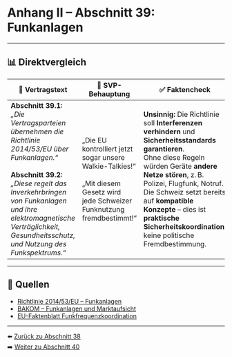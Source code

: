 # Anhang II – Abschnitt 39: Funkanlagen

---

## 📊 Direktvergleich

| 📜 **Vertragstext** | 🧨 **SVP-Behauptung** | ✅ **Faktencheck** |
|---------------------|-----------------------|--------------------|
| **Abschnitt 39.1:** _„Die Vertragsparteien übernehmen die Richtlinie 2014/53/EU über Funkanlagen.“_ <br><br> **Abschnitt 39.2:** _„Diese regelt das Inverkehrbringen von Funkanlagen und ihre elektromagnetische Verträglichkeit, Gesundheitsschutz, und Nutzung des Funkspektrums.“_ | „Die EU kontrolliert jetzt sogar unsere Walkie-Talkies!“ <br><br> „Mit diesem Gesetz wird jede Schweizer Funknutzung fremdbestimmt!“ | **Unsinnig:** Die Richtlinie soll **Interferenzen verhindern** und **Sicherheitsstandards garantieren**. <br> Ohne diese Regeln würden Geräte **andere Netze stören**, z. B. Polizei, Flugfunk, Notruf. <br> Die Schweiz setzt bereits auf **kompatible Konzepte** – dies ist **praktische Sicherheitskoordination**, keine politische Fremdbestimmung. |

---

## 🔗 Quellen

- [Richtlinie 2014/53/EU – Funkanlagen](https://eur-lex.europa.eu/legal-content/DE/TXT/?uri=CELEX:32014L0053)
- [BAKOM – Funkanlagen und Marktaufsicht](https://www.bakom.admin.ch/)
- [EU-Faktenblatt Funkfrequenzkoordination](https://digital-strategy.ec.europa.eu/)

---

⬅️ [Zurück zu Abschnitt 38](abschnitt_38.md)  
➡️ [Weiter zu Abschnitt 40](abschnitt_40.md)
